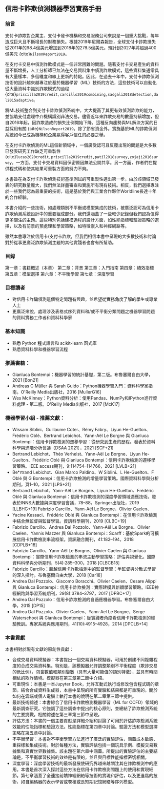 ## 信用卡詐欺偵測機器學習實務手冊
### 前言
支付卡詐欺對企業主、支付卡發卡機構和交易服務公司來說是一個重大挑戰，每年造成巨大且不斷增長的財務損失。根據2019年尼爾森報告，全球支付卡詐欺損失從2011年的98.4億美元增加到2018年的278.5億美元，預計到2027年將超過400億美元 {cite}`NilsonReport2019`。

在支付卡交易中偵測詐欺模式是一個非常困難的問題。隨著支付卡交易產生的資料量不斷增長，人工分析師已無法在交易資料集中偵測詐欺模式，這些資料集通常具有大量樣本、多個維度和線上更新的特點。因此，在過去十年中，支付卡詐欺偵測技術的設計越來越專注於基於機器學習（ML）技術的方法，這些技術可以自動化從大量資料中識別詐欺模式的過程 {cite}`priscilla2019credit,carcillo2019combining,sadgali2018detection,dal2015adaptive`。

將ML技術整合到支付卡詐欺偵測系統中，大大提高了其更有效偵測詐欺的能力，並協助支付處理中介機構識別非法交易。儘管近年來詐欺交易的數量持續增加，但自2016年起，因詐欺造成的損失比例開始下降，這種反向趨勢與ML解決方案的日益採用有關 {cite}`NilsonReport2019`。除了節省資金外，實施基於ML的詐欺偵測系統如今已成為機構和企業贏得客戶信任的必要之舉。

在支付卡詐欺偵測的ML這個新領域中，一個廣受認可且反覆出現的問題是大多數已發表研究工作缺乏可重製性 {cite}`lucas2020credit,priscilla2019credit,patil2018survey,zojaji2016survey`。一方面，支付卡交易資料因保密原因無法公開共享。另一方面，作者們在提供程式碼和使其結果可重製方面的努力不夠。

本書旨在為支付卡詐欺偵測技術基準測試的可重製性邁出第一步。由於該領域已發表的研究數量龐大，我們無法詳盡審查和實施所有現有技術。相反，我們選擇專注於一些我們認為最重要的技術，這是基於我們與工業合作夥伴Worldline長達十年的合作經驗。

本書介紹的一些技術，如處理類別不平衡或模型集成的技術，被廣泛認可為信用卡詐欺偵測系統設計中的重要組成部分。我們還涵蓋了一些較少記錄但我們認為值得更多關注的主題。這些特別包括建模過程的設計方面，如性能指標和驗證策略的選擇，以及有前景的預處理和學習策略，如特徵嵌入和神經網路等。

雖然本書專注於信用卡/支付卡詐欺，但我們相信本書中呈現的大多數技術和討論對於從事更廣泛詐欺偵測主題的其他實踐者也會有所幫助。

### 目錄
第一章：書籍概述（本章）
第二章：背景
第三章：入門指南
第四章：績效指標
第五章：模型選擇
第六章：不平衡學習
第七章：深度學習

### 目標讀者
- 對信用卡詐騙偵測這個特定問題有興趣，並希望從實務角度了解的學生或專業人士
- 更廣泛來說，處理涉及表格式序列資料和/或不平衡分類問題之機器學習問題的資料實務工作者和資料科學家

### 基本知識
- 熟悉 Python 程式語言和 scikit-learn 函式庫
- 熟悉資料科學和機器學習流程

### 推薦書籍：
- Gianluca Bontempi：機器學習的統計基礎，第二版。布魯塞爾自由大學，2021 [Bon21]
- Andreas C Müller 與 Sarah Guido：Python機器學習入門：資料科學家指南。O'Reilly Media出版社，2016 [MullerG16]
- Wes McKinney：Python資料分析：使用Pandas、NumPy和IPython進行資料處理 - 第二版。O'Reilly Media出版社，2017 [McK17]

### 機器學習小組 - 推薦文獻：
- Wissam Siblini、Guillaume Coter、Rémy Fabry、Liyun He-Guelton、Frédéric Oblé、Bertrand Lebichot、Yann-Aël Le Borgne 與 Gianluca Bontempi：信用卡詐欺檢測的遷移學習：從研究到生產的歷程。發表於資料科學與進階分析會議（DSAA 2021），2021 [SCF+21]
- Bertrand Lebichot、Théo Verhelst、Yann-Aël Le Borgne、Liyun He-Guelton、Frédéric Oblé 與 Gianluca Bontempi：信用卡詐欺檢測的遷移學習策略。IEEE access期刊，9:114754–114766，2021 [LVLB+21]
- Be*rtrand Lebichot、Gian Marco Paldino、W Siblini、L He-Guelton、F Oblé 與 G Bontempi：信用卡詐欺檢測的增量學習策略。國際資料科學與分析期刊，頁1–10，2021 [LPS+21]
- Bertrand Lebichot、Yann-Aël Le Borgne、Liyun He-Guelton、Frédéric Oblé 與 Gianluca Bontempi：信用卡詐欺檢測的深度學習領域適應技術。發表於INNS大數據與深度學習會議，78–88。Springer出版社，2019 [LLBHG+19] Fabrizio Carcillo、Yann-Aël Le Borgne、Olivier Caelen、
- Yacine Kessaci、Frédéric Oblé 與 Gianluca Bontempi：在信用卡詐欺檢測中結合無監督與監督學習。資訊科學期刊，2019 [CLBC+19]
- Fabrizio Carcillo、Andrea Dal Pozzolo、Yann-Aël Le Borgne、Olivier Caelen、Yannis Mazzer 與 Gianluca Bontempi：Scarff：基於Spark的可擴展信用卡詐欺檢測串流框架。資訊融合期刊，41:182–194，2018 [CDPLB+18]
- Fabrizio Carcillo、Yann-Aël Le Borgne、Olivier Caelen 與 Gianluca Bontempi：實際信用卡詐欺檢測的串流主動學習策略：評估與視覺化。國際資料科學與分析期刊，5(4):285–300，2018 [CLBCB18]
- Fabrizio Carcillo：超越信用卡詐欺檢測中的監督學習：半監督與分散式學習的深入探討。布魯塞爾自由大學，2018 [Car18]
- Andrea Dal Pozzolo、Giacomo Boracchi、Olivier Caelen、Cesare Alippi 與 Gianluca Bontempi：信用卡詐欺檢測：實際建模與新穎學習策略。IEEE神經網路與學習系統期刊，29(8):3784–3797，2017 [DPBC+17]
- Andrea Dal Pozzolo：信用卡詐欺檢測的自適應機器學習。布魯塞爾自由大學，2015 [DP15]
- Andrea Dal Pozzolo、Olivier Caelen、Yann-Ael Le Borgne、Serge Waterschoot 與 Gianluca Bontempi：從實踐者角度看信用卡詐欺檢測的經驗教訓。專家系統與應用期刊，41(10):4915–4928，2014 [DPCLB+14]

### 本書貢獻
本書相對於現有文獻的原創性貢獻：

- 合成交易資料模擬器：本書提出一個交易資料模擬器，可用於創建不同複雜程度的合成交易資料集。特別是，該模擬器允許調整類別不平衡程度（欺詐交易的低比例），包含數值和類別變數（具有大量可能值的類別特徵），並具有時間相依的欺詐情境。模擬器在第三章第二節中介紹。
- 可重現性：本書是一本Jupyter Book，允許互動式執行或修改包含程式碼的章節。結合合成資料生成器，本書中呈現的所有實驗和結果都是可重現的。關於如何在雲端或個人電腦上執行本書的說明在第二章第三節中提供。
- 最新技術綜述：本書綜合了信用卡詐欺檢測機器學習（ML for CCFD）領域的最新調查研究。它強調了這些調查中提出的核心原則，並總結了詐欺檢測系統的主要挑戰。相關綜述在第三章第三節中呈現。
- 評估方法：本書的一個主要貢獻是詳細介紹和討論了可用於評估詐欺檢測系統效能的性能指標和驗證方法。性能指標在第四章中討論。驗證方法和模型選擇策略在第五章中討論。
- 不平衡學習：本書對不平衡學習方法進行了廣泛的實驗評估，涵蓋成本敏感、重採樣和集成技術。對於每種方法，實驗評估包括一個玩具示例、模擬交易數據集和真實世界數據集。該主題在第六章中涵蓋。所提出的實驗評估的主要結論是，不平衡學習技術的效益是有限的，並且與目標性能指標密切相關。
- 深度學習：深度學習技術的最新發展使研究界越來越關注其在詐欺檢測中的應用。本書是首次深入探討這些方法在信用卡詐欺檢測問題上的使用和實現細節。第七章涵蓋了全連接前饋神經網絡等技術的實現和評估，以及更進階的技術，如自編碼器的表示學習或卷積或長短期記憶網絡等序列模型。